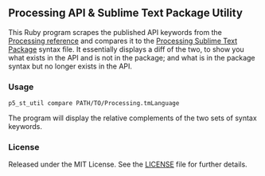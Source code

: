 ## Processing API & Sublime Text Package Utility

This Ruby program scrapes the published API keywords from the [Processing reference](http://processing.org/reference "Processing Reference") and compares it to the [Processing Sublime Text Package](http://github.com/ybakos/processing-sublime) syntax file. It essentially displays a diff of the two, to show you what exists in the API and is not in the package; and what is in the package syntax but no longer exists in the API.

### Usage

    p5_st_util compare PATH/TO/Processing.tmLanguage

The program will display the relative complements of the two sets of syntax keywords.

### License

Released under the MIT License.  See the [LICENSE](LICENSE.md) file for further details.
